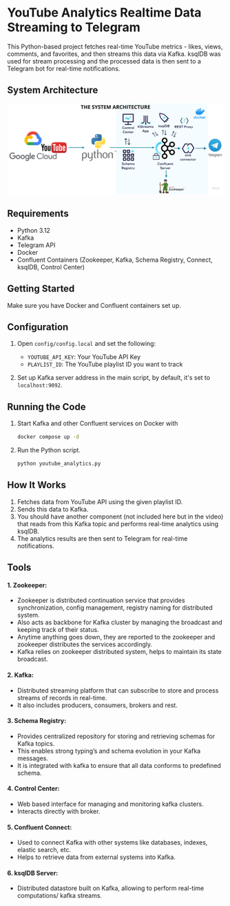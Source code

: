 # YouTube Analytics Realtime Data Streaming to Telegram

This Python-based project fetches real-time YouTube metrics - likes, views, comments, and favorites, and then streams this data via Kafka. 
ksqlDB was used for stream processing and the processed data is then sent to a Telegram bot for real-time notifications.

## System Architecture
![youtube_analytics_streaming_architecture.png](youtube_analytics_streaming_architecture.png)

## Requirements

- Python 3.12
- Kafka
- Telegram API
- Docker
- Confluent Containers (Zookeeper, Kafka, Schema Registry, Connect, ksqlDB, Control Center)

## Getting Started

 Make sure you have Docker and Confluent containers set up.

## Configuration

1. Open `config/config.local` and set the following:
    - `YOUTUBE_API_KEY`: Your YouTube API Key
    - `PLAYLIST_ID`: The YouTube playlist ID you want to track

2. Set up Kafka server address in the main script, by default, it's set to `localhost:9092`.

## Running the Code

1. Start Kafka and other Confluent services on Docker with
   ```bash
   docker compose up -d
   ``` 
2. Run the Python script.
    ```bash
    python youtube_analytics.py
    ```

## How It Works

1. Fetches data from YouTube API using the given playlist ID.
2. Sends this data to Kafka.
3. You should have another component (not included here but in the video) that reads from this Kafka topic and performs real-time analytics using ksqlDB.
4. The analytics results are then sent to Telegram for real-time notifications.

## Tools

#### 1. Zookeeper:
- Zookeeper is distributed continuation service that provides synchronization, config management, registry naming for distributed system.
- Also acts as backbone for Kafka cluster by managing the broadcast and keeping track of their status. 
- Anytime anything goes down, they are reported to the zookeeper and zookeeper distributes the services accordingly. 
- Kafka relies on zookeeper distributed system, helps to maintain its state broadcast.

#### 2. Kafka: 
- Distributed streaming platform that can subscribe to store and process streams of records in real-time. 
- It also includes producers, consumers, brokers and rest.

#### 3. Schema Registry: 
- Provides centralized repository for storing and retrieving schemas for Kafka topics. 
- This enables strong typing’s and schema evolution in your Kafka messages. 
- It is integrated with kafka to ensure that all data conforms to predefined schema. 

#### 4. Control Center: 
- Web based interface for managing and monitoring kafka clusters. 
- Interacts directly with broker.

#### 5. Confluent Connect: 
- Used to connect Kafka with other systems like databases, indexes, elastic search, etc.
- Helps to retrieve data from external systems into Kafka. 

#### 6. ksqlDB Server: 
- Distributed datastore built on Kafka, allowing to perform real-time computations/ kafka streams.
